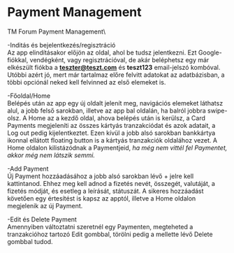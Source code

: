 # Payment Management
TM Forum Payment Management\

-Inditás és bejelentkezés/regisztráció\
Az app elindításakor előjön az oldal, ahol be tudsz jelentkezni. Ezt Google-fiókkal, vendégként, vagy regisztrációval, de akár beléphetsz egy már elkészült fiókba a **teszter@teszt.com** és **teszt123** email-jelszó kombóval. Utóbbi azért jó, mert már tartalmaz előre felvitt adatokat az adatbázisban, a többi opciónál neked kell felvinned az első elemeket is.

-Főoldal/Home\
Belépés után az app egy új oldalt jelenít meg, navigációs elemeket láthatsz alul, a jobb felső sarokban, illetve az app bal oldalán, ha balról jobbra swipe-olsz. A Home az a kezdő oldal, ahova belépés után is kerülsz, a Card Payments megjeleníti az összes kártyás tranzakciódat és azok adatait, a Log out pedig kijelentkeztet. Ezen kívül a jobb alsó sarokban bankkártya ikonnal ellátott floating button is a kártyás tranzakciók oldalához vezet.
A Home oldalon kilistázódnak a Paymentjeid, _ha még nem vittél fel Paymentet, akkor még nem látszik semmi._ 

-Add Payment\
Új Payment hozzáadásához a jobb alsó sarokban lévő + jelre kell kattintanod. Ehhez meg kell adnod a fizetés nevét, összegét, valutáját, a fizetés módját, és esetleg a leírását, státuszát. A sikeres hozzáadást követően egy értesítést is kapsz az apptól, illetve a Home oldalon megjelenik az új Payment.

-Edit és Delete Payment\
Amennyiben változtatni szeretnél egy Paymenten, megteheted a tranzakcióhoz tartozó Edit gombbal, törölni pedig a mellette lévő Delete gombbal tudod.
